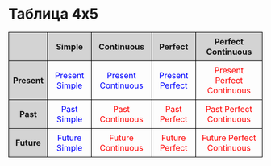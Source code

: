 <!DOCTYPE html>
<html lang="ru">
<head>
    <meta charset="UTF-8">
    <meta name="viewport" content="width=device-width, initial-scale=1.0">
    <title>Таблица 4x5</title>
    <style>
        table {
            width: 100%;
            border-collapse: collapse;
        }
        th, td {
            border: 1px solid black;
            padding: 8px;
            text-align: center;
        }
        th {
            background-color: #f2f2f2;
        }
        td:first-child,
        th:first-child {
            background-color: #d3d3d3; 
            font-weight: bold; 
        }
        tr:first-child th {
            background-color: #d3d3d3; 
            font-weight: bold; 
        }
        a {
            color: blue; 
            text-decoration: none; 
        }
        .red-text {
            color: red; /* Красный цвет для текста */
        }
    </style>
</head>
<body>
    <h1>Таблица 4x5</h1>
    <table>
        <thead>
            <tr>
                <th></th> 
                <th>Simple</th>
                <th>Continuous</th>
                <th>Perfect</th>
                <th>Perfect Continuous</th>
            </tr>
        </thead>
        <tbody>
            <tr>
                <td>Present</td> 
                <td><a href="present simple.html">Present Simple</a></td>
                <td><a href="present continuous.html">Present Continuous</a></td>
                <td><a href="present perfect.html">Present Perfect</a></td>
                <td><a href="present perfect continuous.html" class="red-text">Present Perfect Continuous</a></td>
            </tr>
            <tr>
                <td>Past</td> 
                <td><a href="past simple.html">Past Simple</a></td>
                <td><a href="past continuous.html" class="red-text">Past Continuous</a></td>
                <td><a href="past perfect.html" class="red-text">Past Perfect</a></td>
                <td><a href="past perfect continuous.html" class="red-text">Past Perfect Continuous</a></td>
            </tr>
            <tr>
                <td>Future</td> 
                <td><a href="future simple.html">Future Simple</a></td>
                <td><a href="future continuous.html" class="red-text">Future Continuous</a></td>
                <td><a href="future perfect.html" class="red-text">Future Perfect</a></td>
                <td><a href="future perfect continuous.html" class="red-text">Future Perfect Continuous</a></td>
            </tr>
        </tbody>
    </table>
</body>
</html>
